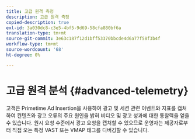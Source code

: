 ```yaml
---
title: 고급 원격 측정
description: 고급 원격 측정
copied-description: true
exl-id: 3a030dc8-c3e5-4bf5-9d69-58cfa880bf6a
translation-type: tm+mt
source-git-commit: 3e63c187f12d1bff53370bbcde4d6a77f58f3b4f
workflow-type: tm+mt
source-wordcount: '68'
ht-degree: 0%

---
```


# 고급 원격 분석 {#advanced-telemetry}

고객은 Primetime Ad Insertion을 사용하여 광고 및 세션 관련 이벤트와 지표를 캡처하여 컨텐츠와 광고 오류의 주요 원인을 밝혀 비디오 및 광고 성과에 대한 통찰력을 얻을 수 있습니다.  원시 요청 수준에서 광고 요청을 캡처할 수 있으므로 운영자는 제공자로부터 직접 오는 특정 VAST 또는 VMAP 태그를 디버깅할 수 있습니다.
